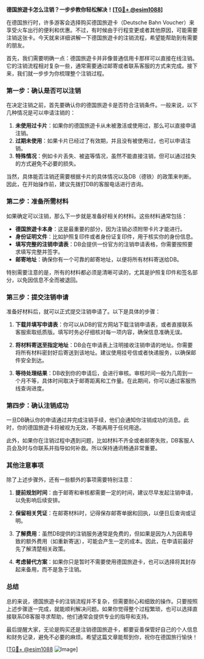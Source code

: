 **德国旅遊卡怎么注销？一步步教你轻松解决！[[TG💪+ @esim1088](https://t.me/s/esim1088)]**

在德国旅行时，许多游客会选择购买德国旅遊卡（Deutsche Bahn Voucher）来享受火车出行的便利和优惠。不过，有时候由于行程变更或者其他原因，可能需要注销这张卡。今天就来详细讲解一下德国旅遊卡的注销流程，希望能帮助到有需要的朋友。

首先，我们需要明确一点：德国旅遊卡并非像普通信用卡那样可以直接在线注销。它的注销流程相对复杂一些，通常需要通过邮寄或者联系客服的方式来完成。接下来，我们就一步步为你梳理整个注销过程。

### **第一步：确认是否可以注销**
在决定注销之前，首先要确认你的德国旅遊卡是否符合注销条件。一般来说，以下几种情况是可以申请注销的：

1. **未使用过卡片**：如果你的德国旅遊卡从未被激活或使用过，那么可以直接申请注销。
2. **过期未使用**：如果卡片已经过了有效期，并且没有被使用过，也可以申请注销。
3. **特殊情况**：例如卡片丢失、被盗等情况，虽然不能直接注销，但可以通过挂失的方式避免不必要的损失。

当然，具体能否注销还需要根据卡片的具体情况以及DB（德铁）的政策来判断。因此，在开始操作前，建议先拨打DB的客服电话进行咨询。

### **第二步：准备所需材料**
如果确定可以注销，那么下一步就是准备好相关的材料。这些材料通常包括：

- **德国旅遊卡本身**：这是最重要的部分，因为注销必须附带卡片才能进行。
- **身份证明文件**：比如护照复印件或者身份证复印件，用于核实你的身份信息。
- **填写完整的注销申请表**：DB会提供一份官方的注销申请表格，你需要按照要求填写完整并签字。
- **邮寄地址**：确保你有一个可靠的邮寄地址，以便将所有材料寄送给DB。

特别需要注意的是，所有的材料都必须是清晰可读的，尤其是护照复印件和签名部分，以免因信息不全而被退回。

### **第三步：提交注销申请**
准备好材料后，就可以正式提交注销申请了。以下是具体的步骤：

1. **下载并填写申请表**：你可以从DB的官方网站下载注销申请表，或者直接联系客服索取纸质版。填写时务必仔细核对每一项内容，确保信息准确无误。
   
2. **将材料寄送至指定地址**：DB会在申请表上注明接收注销申请的地址。你需要将所有材料密封好后寄送到该地址。建议使用挂号信或者快递服务，以确保邮件安全到达。

3. **等待处理结果**：DB收到你的申请后，会进行审核。审核时间一般为几周到一个月不等，具体时间取决于邮寄距离和工作量。在此期间，你可以通过客服热线查询进度。

### **第四步：确认注销成功**
一旦DB确认你的申请通过并完成注销手续，他们会通知你注销成功的消息。此时，你的德国旅遊卡将被视为无效，不能再用于任何用途。

此外，如果你在注销过程中遇到问题，比如材料不齐全或者邮寄失败，DB客服人员会及时与你联系并指导如何补救。所以保持通讯畅通非常重要。

### **其他注意事项**
除了上述步骤外，还有一些额外的事项需要特别注意：

1. **提前规划时间**：由于邮寄和审核都需要一定的时间，建议尽早发起注销申请，以免影响后续安排。
   
2. **保留相关凭证**：在邮寄材料时，记得保存邮寄单据和回执，以便日后查询或证明。

3. **了解费用**：虽然DB提供的注销服务通常是免费的，但如果是因为人为因素导致的额外费用（如重新寄送），可能会产生一定的成本。因此，在申请前最好先了解清楚相关政策。

4. **考虑替代方案**：如果你只是暂时不需要使用德国旅遊卡，也可以选择将其封存起来备用，而不是急于注销。

### **总结**
总的来说，德国旅遊卡的注销流程并不复杂，但需要耐心和细致的操作。只要按照上述步骤逐一完成，就能顺利解决问题。如果你觉得整个过程繁琐，也可以选择直接联系DB客服寻求帮助，他们通常会提供专业的指导和支持。

最后提醒大家，无论是购买还是注销德国旅遊卡，都要妥善保管好自己的个人信息和财务记录，避免不必要的麻烦。希望这篇文章能帮到你，祝你在德国旅行愉快！

[[TG💪+ @esim1088](https://t.me/s/esim1088) ![Image](https://i.postimg.cc/4NQfJmqS/Snipaste-2025-05-13-00-14-12.png)]